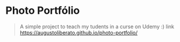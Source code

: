 # Photo Portfólio
>A simple project to teach my tudents in a curse on Udemy :)
>link https://augustoliberato.github.io/photo-portfolio/

